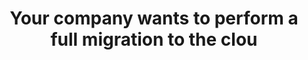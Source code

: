 ---
layout: answer
title: "Your company wants to perform a full migration to the clou"
blurb: "<p>Only a dedicated host allows for visibility down to the level of sockets, host IDs and physical CPU cores. According to the AWS documentation </p>
<quo"
quid: 4
---